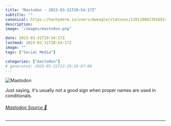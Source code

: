 ```yaml
---
title: "Mastodon - 2023-03-31T20:54:17Z"
subtitle: ""
canonical: https://hachyderm.io/users/mweagle/statuses/110119882391691477
description:
image: "/images/mastodon.png"

date: 2023-03-31T20:54:17Z
lastmod: 2023-03-31T20:54:17Z
image: ""
tags: ["Social Media"]

categories: ["mastodon"]
# generated: 2025-05-22T22:29:20-07:00
---
```

![Mastodon](/images/mastodon.png)

<p>Just saying, it&#39;s usually not a good sign when proper names are used in conditionals.</p>


###### [Mastodon Source 🐘](https://hachyderm.io/@mweagle/110119882391691477)

___
